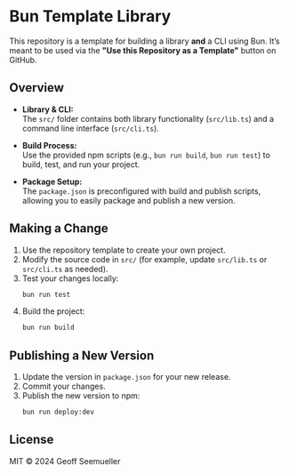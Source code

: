 # Bun Template Library

This repository is a template for building a library **and** a CLI using Bun.
It’s meant to be used via the **"Use this Repository as a Template"** button on
GitHub.

## Overview

- **Library & CLI:**  
  The `src/` folder contains both library functionality (`src/lib.ts`) and a
  command line interface (`src/cli.ts`).

- **Build Process:**  
  Use the provided npm scripts (e.g., `bun run build`, `bun run test`) to build,
  test, and run your project.

- **Package Setup:**  
  The `package.json` is preconfigured with build and publish scripts, allowing
  you to easily package and publish a new version.

## Making a Change

1. Use the repository template to create your own project.
2. Modify the source code in `src/` (for example, update `src/lib.ts` or
   `src/cli.ts` as needed).
3. Test your changes locally:
   ```bash
   bun run test
   ```
4. Build the project:
   ```bash
   bun run build
   ```

## Publishing a New Version

1. Update the version in `package.json` for your new release.
2. Commit your changes.
3. Publish the new version to npm:
   ```bash
   bun run deploy:dev
   ```

## License

MIT © 2024 Geoff Seemueller
